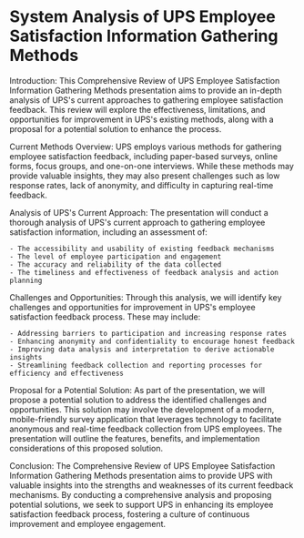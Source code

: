 # System Analysis of UPS Employee Satisfaction Information Gathering Methods

Introduction:
This Comprehensive Review of UPS Employee Satisfaction Information Gathering Methods presentation aims to provide an in-depth analysis of UPS's current approaches to gathering employee satisfaction feedback. This review will explore the effectiveness, limitations, and opportunities for improvement in UPS's existing methods, along with a proposal for a potential solution to enhance the process.

Current Methods Overview:
UPS employs various methods for gathering employee satisfaction feedback, including paper-based surveys, online forms, focus groups, and one-on-one interviews. While these methods may provide valuable insights, they may also present challenges such as low response rates, lack of anonymity, and difficulty in capturing real-time feedback.

Analysis of UPS's Current Approach:
The presentation will conduct a thorough analysis of UPS's current approach to gathering employee satisfaction information, including an assessment of:

    - The accessibility and usability of existing feedback mechanisms
    - The level of employee participation and engagement
    - The accuracy and reliability of the data collected
    - The timeliness and effectiveness of feedback analysis and action planning

Challenges and Opportunities:
Through this analysis, we will identify key challenges and opportunities for improvement in UPS's employee satisfaction feedback process. These may include:

    - Addressing barriers to participation and increasing response rates
    - Enhancing anonymity and confidentiality to encourage honest feedback
    - Improving data analysis and interpretation to derive actionable insights
    - Streamlining feedback collection and reporting processes for efficiency and effectiveness

Proposal for a Potential Solution:
As part of the presentation, we will propose a potential solution to address the identified challenges and opportunities. This solution may involve the development of a modern, mobile-friendly survey application that leverages technology to facilitate anonymous and real-time feedback collection from UPS employees. The presentation will outline the features, benefits, and implementation considerations of this proposed solution.

Conclusion:
The Comprehensive Review of UPS Employee Satisfaction Information Gathering Methods presentation aims to provide UPS with valuable insights into the strengths and weaknesses of its current feedback mechanisms. By conducting a comprehensive analysis and proposing potential solutions, we seek to support UPS in enhancing its employee satisfaction feedback process, fostering a culture of continuous improvement and employee engagement.

